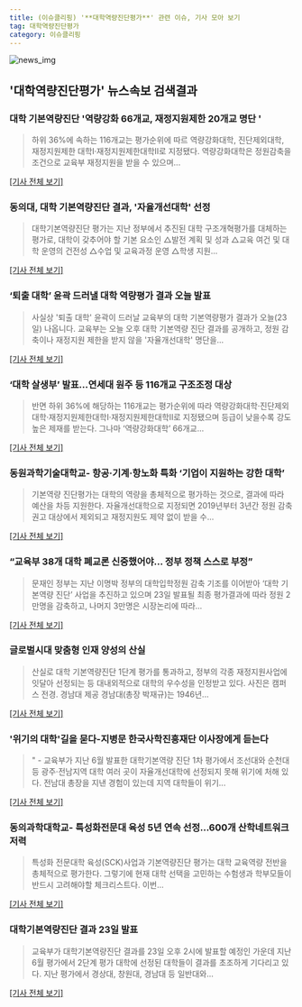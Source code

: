 ```yaml
---
title: (이슈클리핑) '**대학역량진단평가**' 관련 이슈, 기사 모아 보기
tag: 대학역량진단평가
category: 이슈클리핑
---
```

![news_img](https://user-images.githubusercontent.com/42597476/44507050-1206f400-a6e4-11e8-8d98-7ffbfebb353f.png)

## **'**대학역량진단평가**'** 뉴스속보 검색결과
### 대학 기본역량진단 '역량강화 66개교, 재정지원제한 20개교 명단 '

>하위 36%에 속하는 116개교는 평가순위에 따르 역량강화대학, 진단제외대학, 재정지원제한 대학Ⅰ·재정지원제한대학Ⅱ로 지정됐다.   역량강화대학은 정원감축을 조건으로 교육부 재정지원을 받을 수 있으며...

[[기사 전체 보기]](http://www.etnews.com/20180823000253)

### 동의대, 대학 기본역량진단 결과, '자율개선대학' 선정

>대학기본역량진단 평가는 지난 정부에서 추진된 대학 구조개혁평가를 대체하는 평가로, 대학이 갖추어야 할 기본 요소인 △발전 계획 및 성과 △교육 여건 및 대학 운영의 건전성 △수업 및 교육과정 운영 △학생 지원...

[[기사 전체 보기]](http://news20.busan.com/controller/newsController.jsp?newsId=20180823000135)

### ‘퇴출 대학’ 윤곽 드러낼 대학 역량평가 결과 오늘 발표

>사실상 '퇴출 대학' 윤곽이 드러날 교육부의 대학 기본역량평가 결과가 오늘(23일) 나옵니다. 교육부는 오늘 오후 대학 기본역량 진단 결과를 공개하고, 정원 감축이나 재정지원 제한을 받지 않을 '자율개선대학' 명단을...

[[기사 전체 보기]](http://news.kbs.co.kr/news/view.do?ncd=4028128&ref=A)

### ‘대학 살생부’ 발표…연세대 원주 등 116개교 구조조정 대상

>반면 하위 36%에 해당하는 116개교는 평가순위에 따라 역량강화대학·진단제외대학·재정지원제한대학Ⅰ·재정지원제한대학Ⅱ로 지정됐으며 등급이 낮을수록 강도 높은 제재를 받는다. 그나마 ‘역량강화대학’ 66개교...

[[기사 전체 보기]](http://www.edaily.co.kr/news/newspath.asp?newsid=03384966619310272)

### 동원과학기술대학교- 항공·기계·항노화 특화 ‘기업이 지원하는 강한 대학’

>기본역량 진단평가는 대학의 역량을 총체적으로 평가하는 것으로, 결과에 따라 예산을 차등 지원한다. 자율개선대학으로 지정되면 2019년부터 3년간 정원 감축 권고 대상에서 제외되고 재정지원도 제약 없이 받을 수...

[[기사 전체 보기]](http://www.kookje.co.kr/news2011/asp/newsbody.asp?code=0300&key=20180823.22031007558)

### “교육부 38개 대학 폐교론 신중했어야… 정부 정책 스스로 부정”

>문재인 정부는 지난 이명박 정부의 대학입학정원 감축 기조를 이어받아 ‘대학 기본역량 진단’ 사업을 추진하고 있으며 23일 발표될 최종 평가결과에 따라 정원 2만명을 감축하고, 나머지 3만명은 시장논리에 따라...

[[기사 전체 보기]](http://www.cctoday.co.kr/?mod=news&act=articleView&idxno=1157567)

### 글로벌시대 맞춤형 인재 양성의 산실

>산실로 대학 기본역량진단 1단계 평가를 통과하고, 정부의 각종 재정지원사업에 잇달아 선정되는 등 대내외적으로 대학의 우수성을 인정받고 있다. 사진은 캠퍼스 전경. 경남대 제공 경남대(총장 박재규)는 1946년...

[[기사 전체 보기]](http://www.hankookilbo.com/v/a6525b1eaead43edb5eca29c7fc2d0f9)

### '위기의 대학'길을 묻다-지병문 한국사학진흥재단 이사장에게 듣는다

>" - 교육부가 지난 6월 발표한 대학기본역량 진단 1차 평가에서 조선대와 순천대 등 광주·전남지역 대학 여러 곳이 자율개선대학에 선정되지 못해 위기에 처해 있다. 전남대 총장을 지낸 경험이 있는데 지역 대학들이 위기...

[[기사 전체 보기]](http://www.namdonews.com/news/articleView.html?idxno=487192)

### 동의과학대학교- 특성화전문대 육성 5년 연속 선정…600개 산학네트워크 저력

>특성화 전문대학 육성(SCK)사업과 기본역량진단 평가는 대학 교육역량 전반을 총체적으로 평가한다. 그렇기에 현재 대학 선택을 고민하는 수험생과 학부모들이 반드시 고려해야할 체크리스트다. 이번...

[[기사 전체 보기]](http://www.kookje.co.kr/news2011/asp/newsbody.asp?code=0300&key=20180823.22032005989)

### 대학기본역량진단 결과 23일 발표

>교육부가 대학기본역량진단 결과를 23일 오후 2시에 발표할 예정인 가운데 지난 6월 평가에서 2단계 평가 대학에 선정된 대학들이 결과를 초조하게 기다리고 있다. 지난 평가에서 경상대, 창원대, 경남대 등 일반대와...

[[기사 전체 보기]](http://www.gnnews.co.kr/news/articleView.html?idxno=336148)


